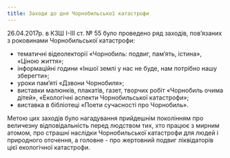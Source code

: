 ```yaml
---
title: Заходи до дня Чорнобильської катастрофи
---
```


26.04.2017р. в КЗШ І-ІІІ ст. № 55 було проведено ряд заходів, пов’язаних з роковинами Чорнобильської катастрофи:

- тематичні відеолекторії «Чорнобиль: подвиг, пам’ять, істина», «Ціною життя»;
- інформаційні години «Іншої землі у нас не буде, нам потрібно нашу зберегти»;
- уроки пам’яті «Дзвони Чорнобиля»;
- виставки малюнків, плакатів, газет, творчих робіт «Чорнобиль очима дітей», «Екологічні аспекти Чорнобильської катастрофи»;
- виставка в бібліотеці «Поети сучасності про Чорнобиль».

Метою цих заходів було нагадування прийдешнім поколінням про величезну відповідальність перед людством тих, хто працює з мирним атомом, про страшні наслідки Чорнобильської катастрофи для людей і природного оточення, а головне - про жертовний подвиг ліквідаторів цієї екологічної катастрофи.

<slideshow id="_/72157683082312385" />
